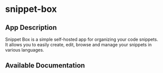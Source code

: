 # snippet-box

## App Description

Snippet Box is a simple self-hosted app for organizing your code snippets. It allows you to easily create, edit, browse and manage your snippets in various languages.

## Available Documentation

